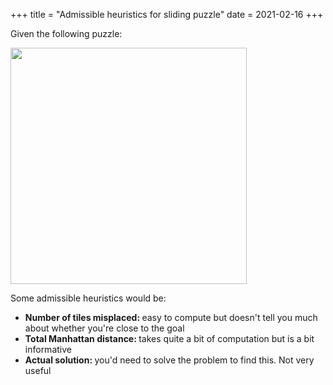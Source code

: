 +++
title = "Admissible heuristics for sliding puzzle"
date = 2021-02-16
+++
<p>Given the following puzzle:</p><p><img src="https://i.imgur.com/bQEfeYh.png" width="378"></p><p>Some admissible heuristics would be:</p><ul><li><strong>Number of tiles misplaced: </strong>easy to compute but doesn't tell you much about whether you're close to the goal</li><li><strong>Total Manhattan distance: </strong>takes quite a bit of computation but is a bit informative</li><li><strong>Actual solution: </strong>you'd need to solve the problem to find this. Not very useful</li></ul>